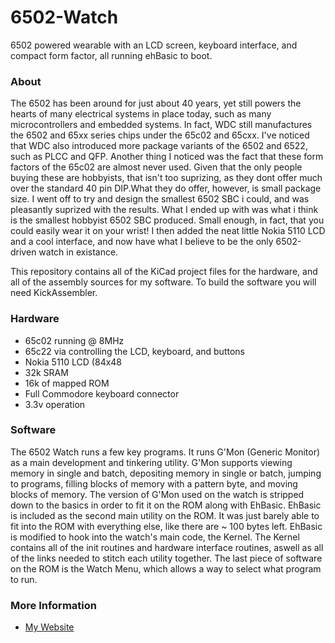 # 6502-Watch
6502 powered wearable with an LCD screen, keyboard interface, and compact form factor, all running ehBasic to boot.

### About

The 6502 has been around for just about 40 years, yet still powers the hearts of many electrical systems in place today, such as many microcontrollers and embedded systems. In fact, WDC still manufactures the 6502 and 65xx series chips under the 65c02 and 65cxx. I've noticed that WDC also introduced more package variants of the 6502 and 6522, such as PLCC and QFP. Another thing I noticed was the fact that these form factors of the 65c02 are almost never used. Given that the only people buying these are hobbyists, that isn't too suprizing, as they dont offer much over the standard 40 pin DIP.What they do offer, however, is small package size. I went off to try and design the smallest 6502 SBC i could, and was pleasantly suprized with the results. What I ended up with was what i think is the smallest hobbyist 6502 SBC produced. Small enough, in fact, that you could easily wear it on your wrist! I then added the neat little Nokia 5110 LCD and a cool interface, and now have what I believe to be the only 6502-driven watch in existance.

This repository contains all of the KiCad project files for the hardware, and all of the assembly sources for my software. To build the software you will need KickAssembler.

### Hardware

 * 65c02 running @ 8MHz
 * 65c22 via controlling the LCD, keyboard, and buttons
 * Nokia 5110 LCD (84x48
 * 32k SRAM
 * 16k of mapped ROM
 * Full Commodore keyboard connector
 * 3.3v operation

### Software

The 6502 Watch runs a few key programs. It runs G'Mon (Generic Monitor) as a main development and tinkering utility. G'Mon supports viewing memory in single and batch, depositing memory in single or batch, jumping to programs, filling blocks of memory with a pattern byte, and moving blocks of memory. The version of G'Mon used on the watch is stripped down to the basics in order to fit it on the ROM along with EhBasic. EhBasic is included as the second main utility on the ROM. It was just barely able to fit into the ROM with everything else, like there are ~ 100 bytes left. EhBasic is modified to hook into the watch's main code, the Kernel. The Kernel contains all of the init routines and hardware interface routines, aswell as all of the links needed to stitch each utility together. The last piece of software on the ROM is the Watch Menu, which allows a way to select what program to run.

### More Information

 * [My Website](http://notartyoms-box.net/6502watch.html)
